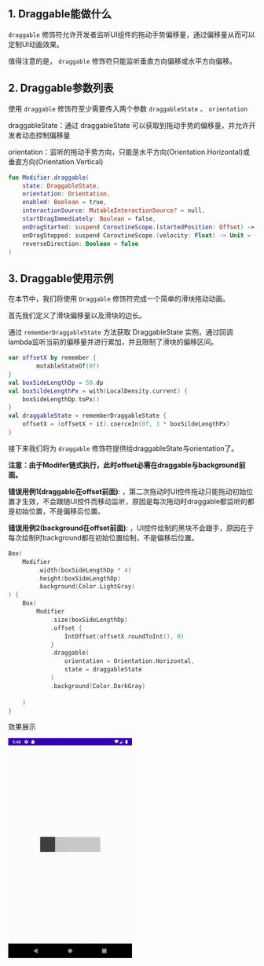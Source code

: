 ## 1. Draggable能做什么

 <code>draggable</code> 修饰符允许开发者监听UI组件的拖动手势偏移量，通过偏移量从而可以定制UI动画效果。

值得注意的是， <code>draggable</code> 修饰符只能监听垂直方向偏移或水平方向偏移。

## 2. Draggable参数列表

使用 <code>draggable</code> 修饰符至少需要传入两个参数 <code>draggableState</code> 、 <code>orientation</code> 

draggableState：通过 draggableState 可以获取到拖动手势的偏移量，并允许开发者动态控制偏移量

orientation：监听的拖动手势方向，只能是水平方向(Orientation.Horizontal)或垂直方向(Orientation.Vertical)

```kotlin
fun Modifier.draggable(
    state: DraggableState,
    orientation: Orientation,
    enabled: Boolean = true,
    interactionSource: MutableInteractionSource? = null,
    startDragImmediately: Boolean = false,
    onDragStarted: suspend CoroutineScope.(startedPosition: Offset) -> Unit = {},
    onDragStopped: suspend CoroutineScope.(velocity: Float) -> Unit = {},
    reverseDirection: Boolean = false
)
```

## 3. Draggable使用示例

在本节中，我们将使用 <code>Draggable</code> 修饰符完成一个简单的滑块拖动动画。

首先我们定义了滑块偏移量以及滑块的边长。

通过 <code>rememberDraggableState</code> 方法获取 DraggableState 实例，通过回调lambda监听当前的偏移量并进行累加，并且限制了滑块的偏移区间。

```kotlin
var offsetX by remember {
		mutableStateOf(0f)
}
val boxSideLengthDp = 50.dp
val boxSildeLengthPx = with(LocalDensity.current) {
    boxSideLengthDp.toPx()
}
val draggableState = rememberDraggableState {
    offsetX = (offsetX + it).coerceIn(0f, 3 * boxSildeLengthPx)
}
```

接下来我们将为 <code>draggable</code> 修饰符提供给draggableState与orientation了。

**注意：由于Modifer链式执行，此时offset必需在draggable与background前面。**

**错误用例1(draggable在offset前面)**: ，第二次拖动时UI控件拖动只能拖动初始位置才生效，不会跟随UI控件而移动监听，原因是每次拖动时draggable都监听的都是初始位置，不是偏移后位置。

**错误用例2(background在offset前面)**: ，UI控件绘制的黑块不会跟手，原因在于每次绘制时background都在初始位置绘制，不是偏移后位置。

```kotlin
Box(
    Modifier
        .width(boxSideLengthDp * 4)
        .height(boxSideLengthDp)
        .background(Color.LightGray)
) {
    Box(
        Modifier
            .size(boxSideLengthDp)
            .offset {
                IntOffset(offsetX.roundToInt(), 0)
            }
            .draggable(
                orientation = Orientation.Horizontal,
                state = draggableState
            )
            .background(Color.DarkGray)

    )
}
```

效果展示

<img src = "../../../assets/design/gesture/draggable/demo1.gif" width = "50%" height = "50%">

